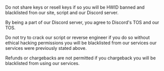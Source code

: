 Do not share keys or resell keys if so you will be HWID banned and blacklisted fron our site, script and our Discord server.

By being a part of our Discord server, you agree to Discord's TOS and our TOS.

Do not try to crack our script or reverse engineer if you do so without ethical hacking permissions you will be blacklisted from our services our services were previously stated above.

Refunds or chargebacks are not permitted if you chargeback you will be blacklisted from using our services.
